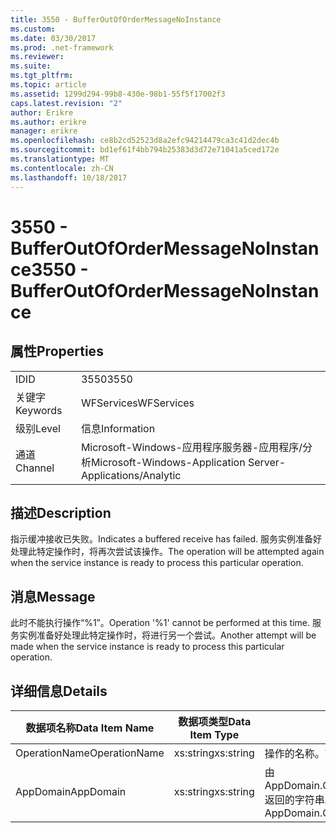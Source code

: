 ```yaml
---
title: 3550 - BufferOutOfOrderMessageNoInstance
ms.custom: 
ms.date: 03/30/2017
ms.prod: .net-framework
ms.reviewer: 
ms.suite: 
ms.tgt_pltfrm: 
ms.topic: article
ms.assetid: 1299d294-99b8-430e-98b1-55f5f17002f3
caps.latest.revision: "2"
author: Erikre
ms.author: erikre
manager: erikre
ms.openlocfilehash: ce8b2cd52523d8a2efc94214479ca3c41d2dec4b
ms.sourcegitcommit: bd1ef61f4bb794b25383d3d72e71041a5ced172e
ms.translationtype: MT
ms.contentlocale: zh-CN
ms.lasthandoff: 10/18/2017
---
```

# <a name="3550---bufferoutofordermessagenoinstance"></a><span data-ttu-id="9d45d-102">3550 - BufferOutOfOrderMessageNoInstance</span><span class="sxs-lookup"><span data-stu-id="9d45d-102">3550 - BufferOutOfOrderMessageNoInstance</span></span>
## <a name="properties"></a><span data-ttu-id="9d45d-103">属性</span><span class="sxs-lookup"><span data-stu-id="9d45d-103">Properties</span></span>  
  
|||  
|-|-|  
|<span data-ttu-id="9d45d-104">ID</span><span class="sxs-lookup"><span data-stu-id="9d45d-104">ID</span></span>|<span data-ttu-id="9d45d-105">3550</span><span class="sxs-lookup"><span data-stu-id="9d45d-105">3550</span></span>|  
|<span data-ttu-id="9d45d-106">关键字</span><span class="sxs-lookup"><span data-stu-id="9d45d-106">Keywords</span></span>|<span data-ttu-id="9d45d-107">WFServices</span><span class="sxs-lookup"><span data-stu-id="9d45d-107">WFServices</span></span>|  
|<span data-ttu-id="9d45d-108">级别</span><span class="sxs-lookup"><span data-stu-id="9d45d-108">Level</span></span>|<span data-ttu-id="9d45d-109">信息</span><span class="sxs-lookup"><span data-stu-id="9d45d-109">Information</span></span>|  
|<span data-ttu-id="9d45d-110">通道</span><span class="sxs-lookup"><span data-stu-id="9d45d-110">Channel</span></span>|<span data-ttu-id="9d45d-111">Microsoft-Windows-应用程序服务器-应用程序/分析</span><span class="sxs-lookup"><span data-stu-id="9d45d-111">Microsoft-Windows-Application Server-Applications/Analytic</span></span>|  
  
## <a name="description"></a><span data-ttu-id="9d45d-112">描述</span><span class="sxs-lookup"><span data-stu-id="9d45d-112">Description</span></span>  
 <span data-ttu-id="9d45d-113">指示缓冲接收已失败。</span><span class="sxs-lookup"><span data-stu-id="9d45d-113">Indicates a buffered receive has failed.</span></span> <span data-ttu-id="9d45d-114">服务实例准备好处理此特定操作时，将再次尝试该操作。</span><span class="sxs-lookup"><span data-stu-id="9d45d-114">The operation will be attempted again when the service instance is ready to process this particular operation.</span></span>  
  
## <a name="message"></a><span data-ttu-id="9d45d-115">消息</span><span class="sxs-lookup"><span data-stu-id="9d45d-115">Message</span></span>  
 <span data-ttu-id="9d45d-116">此时不能执行操作“%1”。</span><span class="sxs-lookup"><span data-stu-id="9d45d-116">Operation '%1' cannot be performed at this time.</span></span> <span data-ttu-id="9d45d-117">服务实例准备好处理此特定操作时，将进行另一个尝试。</span><span class="sxs-lookup"><span data-stu-id="9d45d-117">Another attempt will be made when the service instance is ready to process this particular operation.</span></span>  
  
## <a name="details"></a><span data-ttu-id="9d45d-118">详细信息</span><span class="sxs-lookup"><span data-stu-id="9d45d-118">Details</span></span>  
  
|<span data-ttu-id="9d45d-119">数据项名称</span><span class="sxs-lookup"><span data-stu-id="9d45d-119">Data Item Name</span></span>|<span data-ttu-id="9d45d-120">数据项类型</span><span class="sxs-lookup"><span data-stu-id="9d45d-120">Data Item Type</span></span>|<span data-ttu-id="9d45d-121">描述</span><span class="sxs-lookup"><span data-stu-id="9d45d-121">Description</span></span>|  
|--------------------|--------------------|-----------------|  
|<span data-ttu-id="9d45d-122">OperationName</span><span class="sxs-lookup"><span data-stu-id="9d45d-122">OperationName</span></span>|<span data-ttu-id="9d45d-123">xs:string</span><span class="sxs-lookup"><span data-stu-id="9d45d-123">xs:string</span></span>|<span data-ttu-id="9d45d-124">操作的名称。</span><span class="sxs-lookup"><span data-stu-id="9d45d-124">The name of the operation.</span></span>|  
|<span data-ttu-id="9d45d-125">AppDomain</span><span class="sxs-lookup"><span data-stu-id="9d45d-125">AppDomain</span></span>|<span data-ttu-id="9d45d-126">xs:string</span><span class="sxs-lookup"><span data-stu-id="9d45d-126">xs:string</span></span>|<span data-ttu-id="9d45d-127">由 AppDomain.CurrentDomain.FriendlyName 返回的字符串。</span><span class="sxs-lookup"><span data-stu-id="9d45d-127">The string returned by AppDomain.CurrentDomain.FriendlyName.</span></span>|
